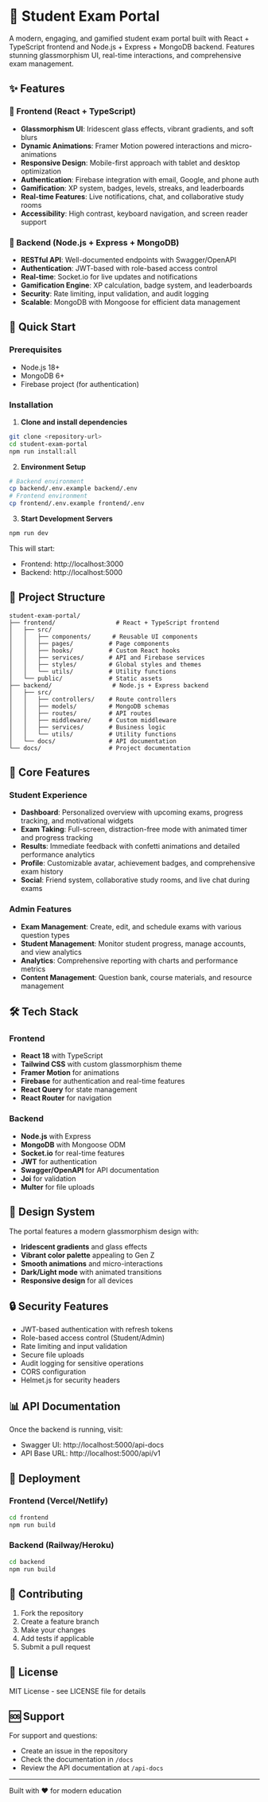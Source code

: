 # 🦋 Student Exam Portal

A modern, engaging, and gamified student exam portal built with React + TypeScript frontend and Node.js + Express + MongoDB backend. Features stunning glassmorphism UI, real-time interactions, and comprehensive exam management.

## ✨ Features

### 🎨 Frontend (React + TypeScript)
- **Glassmorphism UI**: Iridescent glass effects, vibrant gradients, and soft blurs
- **Dynamic Animations**: Framer Motion powered interactions and micro-animations
- **Responsive Design**: Mobile-first approach with tablet and desktop optimization
- **Authentication**: Firebase integration with email, Google, and phone auth
- **Gamification**: XP system, badges, levels, streaks, and leaderboards
- **Real-time Features**: Live notifications, chat, and collaborative study rooms
- **Accessibility**: High contrast, keyboard navigation, and screen reader support

### 🔧 Backend (Node.js + Express + MongoDB)
- **RESTful API**: Well-documented endpoints with Swagger/OpenAPI
- **Authentication**: JWT-based with role-based access control
- **Real-time**: Socket.io for live updates and notifications
- **Gamification Engine**: XP calculation, badge system, and leaderboards
- **Security**: Rate limiting, input validation, and audit logging
- **Scalable**: MongoDB with Mongoose for efficient data management

## 🚀 Quick Start

### Prerequisites
- Node.js 18+ 
- MongoDB 6+
- Firebase project (for authentication)

### Installation

1. **Clone and install dependencies**
```bash
git clone <repository-url>
cd student-exam-portal
npm run install:all
```

2. **Environment Setup**
```bash
# Backend environment
cp backend/.env.example backend/.env
# Frontend environment  
cp frontend/.env.example frontend/.env
```

3. **Start Development Servers**
```bash
npm run dev
```

This will start:
- Frontend: http://localhost:3000
- Backend: http://localhost:5000

## 📁 Project Structure

```
student-exam-portal/
├── frontend/                 # React + TypeScript frontend
│   ├── src/
│   │   ├── components/      # Reusable UI components
│   │   ├── pages/          # Page components
│   │   ├── hooks/          # Custom React hooks
│   │   ├── services/       # API and Firebase services
│   │   ├── styles/         # Global styles and themes
│   │   └── utils/          # Utility functions
│   └── public/             # Static assets
├── backend/                 # Node.js + Express backend
│   ├── src/
│   │   ├── controllers/    # Route controllers
│   │   ├── models/         # MongoDB schemas
│   │   ├── routes/         # API routes
│   │   ├── middleware/     # Custom middleware
│   │   ├── services/       # Business logic
│   │   └── utils/          # Utility functions
│   └── docs/               # API documentation
└── docs/                   # Project documentation
```

## 🎯 Core Features

### Student Experience
- **Dashboard**: Personalized overview with upcoming exams, progress tracking, and motivational widgets
- **Exam Taking**: Full-screen, distraction-free mode with animated timer and progress tracking
- **Results**: Immediate feedback with confetti animations and detailed performance analytics
- **Profile**: Customizable avatar, achievement badges, and comprehensive exam history
- **Social**: Friend system, collaborative study rooms, and live chat during exams

### Admin Features
- **Exam Management**: Create, edit, and schedule exams with various question types
- **Student Management**: Monitor student progress, manage accounts, and view analytics
- **Analytics**: Comprehensive reporting with charts and performance metrics
- **Content Management**: Question bank, course materials, and resource management

## 🛠 Tech Stack

### Frontend
- **React 18** with TypeScript
- **Tailwind CSS** with custom glassmorphism theme
- **Framer Motion** for animations
- **Firebase** for authentication and real-time features
- **React Query** for state management
- **React Router** for navigation

### Backend
- **Node.js** with Express
- **MongoDB** with Mongoose ODM
- **Socket.io** for real-time features
- **JWT** for authentication
- **Swagger/OpenAPI** for API documentation
- **Joi** for validation
- **Multer** for file uploads

## 🎨 Design System

The portal features a modern glassmorphism design with:
- **Iridescent gradients** and glass effects
- **Vibrant color palette** appealing to Gen Z
- **Smooth animations** and micro-interactions
- **Dark/Light mode** with animated transitions
- **Responsive design** for all devices

## 🔒 Security Features

- JWT-based authentication with refresh tokens
- Role-based access control (Student/Admin)
- Rate limiting and input validation
- Secure file uploads
- Audit logging for sensitive operations
- CORS configuration
- Helmet.js for security headers

## 📊 API Documentation

Once the backend is running, visit:
- Swagger UI: http://localhost:5000/api-docs
- API Base URL: http://localhost:5000/api/v1

## 🚀 Deployment

### Frontend (Vercel/Netlify)
```bash
cd frontend
npm run build
```

### Backend (Railway/Heroku)
```bash
cd backend
npm run build
```

## 🤝 Contributing

1. Fork the repository
2. Create a feature branch
3. Make your changes
4. Add tests if applicable
5. Submit a pull request

## 📝 License

MIT License - see LICENSE file for details

## 🆘 Support

For support and questions:
- Create an issue in the repository
- Check the documentation in `/docs`
- Review the API documentation at `/api-docs`

---

Built with ❤️ for modern education 